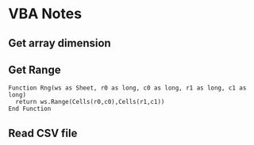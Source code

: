 # VBA Notes

## Get array dimension

## Get Range
```vba
Function Rng(ws as Sheet, r0 as long, c0 as long, r1 as long, c1 as long)
  return ws.Range(Cells(r0,c0),Cells(r1,c1))
End Function
```

## Read CSV file
